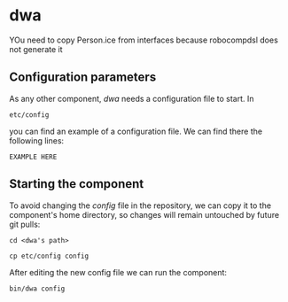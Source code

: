 # dwa

YOu need to copy Person.ice from interfaces because robocompdsl does not generate it

## Configuration parameters
As any other component, *dwa* needs a configuration file to start. In
```
etc/config
```
you can find an example of a configuration file. We can find there the following lines:
```
EXAMPLE HERE
```

## Starting the component
To avoid changing the *config* file in the repository, we can copy it to the component's home directory, so changes will remain untouched by future git pulls:

```
cd <dwa's path> 
```
```
cp etc/config config
```

After editing the new config file we can run the component:

```
bin/dwa config
```
